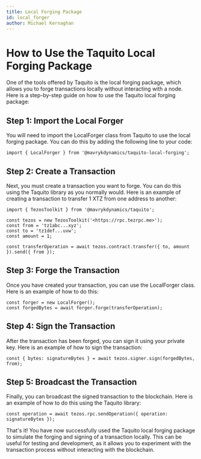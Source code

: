 ```yaml
---
title: Local Forging Package
id: local_forger
author: Michael Kernaghan
---
```


# How to Use the Taquito Local Forging Package

One of the tools offered by Taquito is the local forging package, which allows you to forge transactions locally without interacting with a node. Here is a step-by-step guide on how to use the Taquito local forging package:

## Step 1: Import the Local Forger

You will need to import the LocalForger class from Taquito to use the local forging package. You can do this by adding the following line to your code:

```
import { LocalForger } from '@mavrykdynamics/taquito-local-forging';

```

## Step 2: Create a Transaction

Next, you must create a transaction you want to forge. You can do this using the Taquito library as you normally would. Here is an example of creating a transaction to transfer 1 XTZ from one address to another:

```
import { TezosToolkit } from '@mavrykdynamics/taquito';

const tezos = new TezosToolkit('<https://rpc.tezrpc.me>');
const from = 'tz1abc...xyz';
const to = 'tz1def...uvw';
const amount = 1;

const transferOperation = await tezos.contract.transfer({ to, amount }).send({ from });

```

## Step 3: Forge the Transaction

Once you have created your transaction, you can use the LocalForger class. Here is an example of how to do this:

```
const forger = new LocalForger();
const forgedBytes = await forger.forge(transferOperation);

```

## Step 4: Sign the Transaction

After the transaction has been forged, you can sign it using your private key. Here is an example of how to sign the transaction:

```
const { bytes: signatureBytes } = await tezos.signer.sign(forgedBytes, from);

```

## Step 5: Broadcast the Transaction

Finally, you can broadcast the signed transaction to the blockchain. Here is an example of how to do this using the Taquito library:

```
const operation = await tezos.rpc.sendOperation({ operation: signatureBytes });

```

That's it! You have now successfully used the Taquito local forging package to simulate the forging and signing of a transaction locally. This can be useful for testing and development, as it allows you to experiment with the transaction process without interacting with the blockchain.